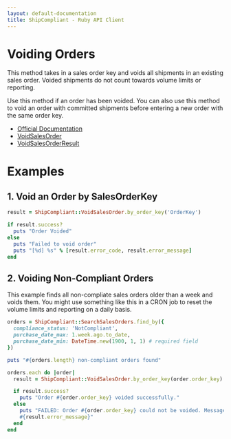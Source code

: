```yaml
---
layout: default-documentation
title: ShipCompliant - Ruby API Client
---
```


# Voiding Orders
This method takes in a sales order key and
voids all shipments in an existing sales order.
Voided shipments do not count towards volume limits or reporting.

Use this method if an order has been voided. You can also use this method to
void an order with committed shipments before entering a new order with the same order key.

- [Official Documentation][official_docs]
- [VoidSalesOrder][void_sales_order_class]
- [VoidSalesOrderResult][void_sales_order_result_class]

# Examples

## 1. Void an Order by SalesOrderKey

```ruby
result = ShipCompliant::VoidSalesOrder.by_order_key('OrderKey')

if result.success?
  puts "Order Voided"
else
  puts "Failed to void order"
  puts "[%d] %s" % [result.error_code, result.error_message]
end
```

## 2. Voiding Non-Compliant Orders

This example finds all non-compliate sales orders older than a week and voids
them. You might use something like this in a CRON job to reset the volume limits
and reporting on a daily basis.

```ruby
orders = ShipCompliant::SearchSalesOrders.find_by({
  compliance_status: 'NotCompliant',
  purchase_date_max: 1.week.ago.to_date,
  purchase_date_min: DateTime.new(1900, 1, 1) # required field
})

puts "#{orders.length} non-compliant orders found"

orders.each do |order|
  result = ShipCompliant::VoidSalesOrder.by_order_key(order.order_key)

  if result.success?
    puts "Order #{order.order_key} voided successfully."
  else
    puts "FAILED: Order #{order.order_key} could not be voided. Message:
    #{result.error_message}"
  end
end
```

[official_docs]: https://shipcompliant.desk.com/customer/portal/articles/1462186-api-voidsalesorder-?b_id=2759
[void_sales_order_class]: ../rdoc/classes/ShipCompliant/VoidSalesOrder.html
[void_sales_order_result_class]: ../rdoc/classes/ShipCompliant/VoidSalesOrderResult.html
